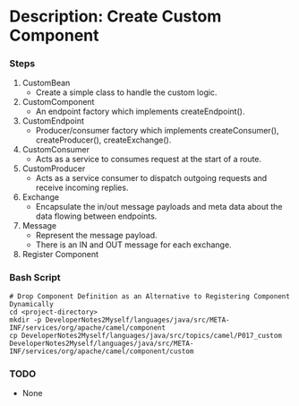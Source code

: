 # Description: Create Custom Component

### Steps
1. CustomBean
    - Create a simple class to handle the custom logic.
2. CustomComponent
    - An endpoint factory which implements createEndpoint().
3. CustomEndpoint
    - Producer/consumer factory which implements createConsumer(), createProducer(), createExchange().
4. CustomConsumer
    - Acts as a service to consumes request at the start of a route.
5. CustomProducer
    - Acts as a service consumer to dispatch outgoing requests and receive incoming replies.
6. Exchange
    - Encapsulate the in/out message payloads and meta data about the data flowing between endpoints.
7. Message
    - Represent the message payload.
    - There is an IN and OUT message for each exchange.  
8. Register Component


### Bash Script
```
# Drop Component Definition as an Alternative to Registering Component Dynamically  
cd <project-directory> 
mkdir -p DeveloperNotes2Myself/languages/java/src/META-INF/services/org/apache/camel/component
cp DeveloperNotes2Myself/languages/java/src/topics/camel/P017_custom DeveloperNotes2Myself/languages/java/src/META-INF/services/org/apache/camel/component/custom
```

### TODO
* None

